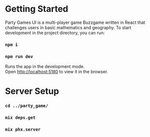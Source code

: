 # Getting Started

Party Games UI is a multi-player game Buzzgame written in React that challenges users in basic mathematics and geography. To start development in the project directory, you can run:

### `npm i`
### `npm run dev`

Runs the app in the development mode.\
Open [http://localhost:5180](http://localhost:5180) to view it in the browser.

# Server Setup

### `cd ../party_game/`
### `mix deps.get`
### `mix phx.server`